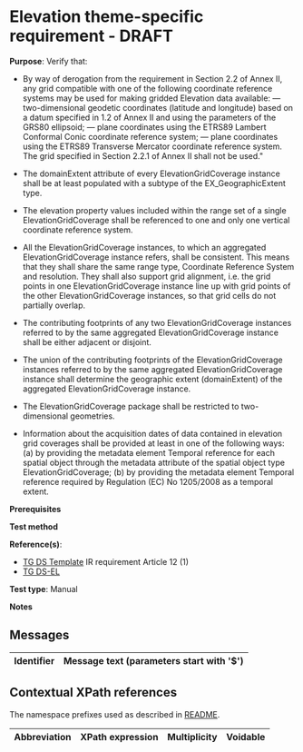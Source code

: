 # Elevation theme-specific requirement - DRAFT

**Purpose**: Verify that:

* By way of derogation from the requirement in Section 2.2 of Annex II, any grid compatible with one of the following coordinate reference systems may be used for making gridded Elevation data available:
	— two-dimensional geodetic coordinates (latitude and longitude) based on a datum specified in 1.2 of Annex II and using the parameters of the GRS80 ellipsoid;
	— plane coordinates using the ETRS89 Lambert Conformal Conic coordinate reference system;
	— plane coordinates using the ETRS89 Transverse Mercator coordinate reference system.
	The grid specified in Section 2.2.1 of Annex II shall not be used."

* The domainExtent attribute of every ElevationGridCoverage instance shall be at least populated with a subtype of the EX_GeographicExtent type.

* The elevation property values included within the range set of a single ElevationGridCoverage shall be referenced to one and only one vertical coordinate reference system.

* All the ElevationGridCoverage instances, to which an aggregated ElevationGridCoverage instance refers, shall be consistent. This means that they shall share the same range type, Coordinate Reference System and resolution. They shall also support grid alignment, i.e. the grid points in one ElevationGridCoverage instance line up with grid points of the other ElevationGridCoverage instances, so that grid cells do not partially overlap.

* The contributing footprints of any two ElevationGridCoverage instances referred to by the same aggregated ElevationGridCoverage instance shall be either adjacent or disjoint.

* The union of the contributing footprints of the ElevationGridCoverage instances referred to by the same aggregated ElevationGridCoverage instance shall determine the geographic extent (domainExtent) of the aggregated ElevationGridCoverage instance.

* The ElevationGridCoverage package shall be restricted to two-dimensional geometries.

* Information about the acquisition dates of data contained in elevation grid coverages shall be provided at least in one of the following ways:
	(a) by providing the metadata element Temporal reference for each spatial object through the metadata attribute of the spatial object type ElevationGridCoverage;
	(b) by providing the metadata element Temporal reference required by Regulation (EC) No 1205/2008 as a temporal extent.


**Prerequisites**

**Test method**


**Reference(s)**: 

* [TG DS Template](./README.md#ref_TG_DS_tmpl) IR requirement Article 12 (1)
* [TG DS-EL](./README.md#ref_TG_DS_EL) 

**Test type**: Manual

**Notes** 


## Messages

Identifier  |  Message text (parameters start with '$')
---------------------------------------------------------- | -------------------------------------------------------------------------

## Contextual XPath references

The namespace prefixes used as described in [README](./README.md#namespaces).

Abbreviation                   |  XPath expression                 |Multiplicity       |Voidable
------------------------------ | --------------------------------- | ------------------|----------
